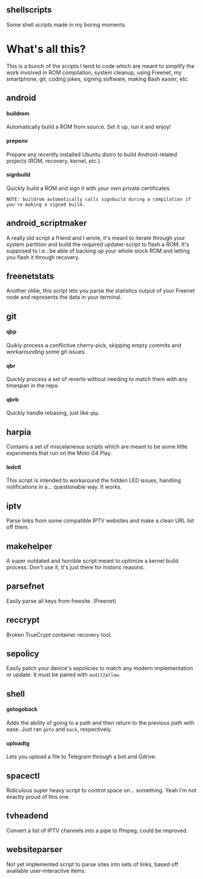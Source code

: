 shellscripts
------------

Some shell scripts made in my boring moments.

# What's all this?

This is a bunch of the scripts I tend to code which are meant to simplify the work involved in ROM compilation, system cleanup, using Freenet, my smartphone, git, coding jokes, signing software, making Bash easier, etc.


android
-------

#### buildrom

Automatically build a ROM from source. Set it up, run it and enjoy!

#### prepenv

Prepare any recently installed Ubuntu distro to build Android-related projects (ROM, recovery, kernel, etc.).

#### signbuild

Quickly build a ROM and sign it with your own private certificates.

	NOTE: buildrom automatically calls signbuild during a compilation if you're making a signed build.


android_scriptmaker
-------------------

A really old script a friend and I wrote, it's meant to iterate through your system partition and build the required updater-script to flash a ROM. It's supposed to i.e.: be able of backing up your whole stock ROM and letting you flash it through recovery.


freenetstats
------------

Another oldie, this script lets you parse the statistics output of your Freenet node and represents the data in your terminal.


git
---

#### qbp

Quikly process a conflictive cherry-pick, skipping empty commits and workarounding some git issues.

#### qbr

Quickly process a set of reverts without needing to match them with any timespan in the repo.

#### qbrb

Quickly handle rebasing, just like `qbp`.


harpia
------

Contains a set of miscelaneous scripts which are meant to be some little experiments that run on the Moto G4 Play.

#### ledctl

This script is intended to workaround the hidden LED issues, handling notifications in a... questionable way. It works.


iptv
----

Parse links from some compatible IPTV websites and make a clean URL list off them.


makehelper
----------

A super outdated and horrible script meant to optimize a kernel build process. Don't use it, it's just there for historic reasons.


parsefnet
---------

Easily parse all keys from freesite. (Freenet)


reccrypt
--------

Broken TrueCrypt container recovery tool.


sepolicy
--------

Easily patch your device's sepolicies to match any modern implementation or update. It must be paired with `audit2allow`.


shell
-----

#### gotogoback

Adds the ability of going to a path and then return to the previous path with ease. Just ran `goto` and `back`, respectively.

#### uploadtg

Lets you upload a file to Telegram through a bot and Gdrive.


spacectl
--------

Ridiculous super heavy script to control space on... something. Yeah I'm not exactly proud of this one.


tvheadend
---------

Convert a list of IPTV channels into a pipe to ffmpeg, could be improved.

websiteparser
-------------

Not yet implemented script to parse sites into sets of links, based off available user-interactive items.

